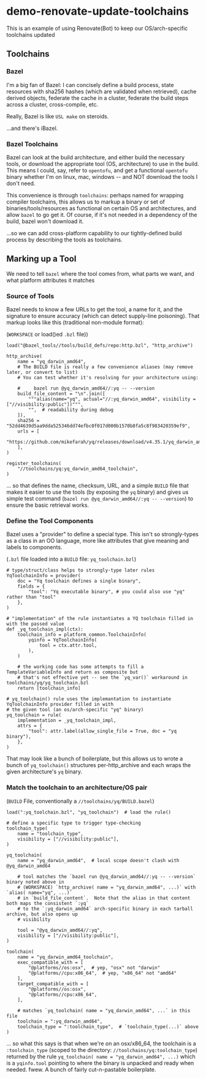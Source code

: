 # demo-renovate-update-toolchains

This is an example of using Renovate(Bot) to keep our OS/arch-specific toolchains updated

## Toolchains

### Bazel

I'm a big fan of Bazel: I can concisely define a build process, state resources with sha256 hashes
(which are validated when retrieved), cache derived objects, federate the cache in a cluster,
federate the build steps across a cluster, cross-compile, etc.

Really, Bazel is like `USL make` on steroids.

...and there's iBazel.

### Bazel Toolchains

Bazel can look at the build architecture, and either build the necessary tools, or download the
appropriate tool (OS, architecture) to use in the build.  This means I could, say, refer to
`opentofu`, and get a functional `opentofu` binary whether I'm on linux, mac, windows -- and NOT
download the tools I don't need.

This convenience is through `toolchains`: perhaps named for wrapping compiler toolchains, this
allows us to markup a binary or set of binaries/tools/resources as functional on certain OS and
architectures, and allow `bazel` to go get it.  Of course, if it's not needed in a dependency of
the build, bazel won't download it.

...so we can add cross-platform capability to our tightly-defined build process by describing the
tools as toolchains.

## Marking up a Tool

We need to tell `bazel` where the tool comes from, what parts we want, and what platform attributes
it matches

### Source of Tools

Bazel needs to know a few URLs to get the tool, a name for it, and the signature to ensure accuracy
(which can detect supply-line poisoning).  That markup looks like this (traditional non-module
format):

(`WORKSPACE` or load()ed `.bzl` file))
```
load("@bazel_tools//tools/build_defs/repo:http.bzl", "http_archive")

http_archive(
    name = "yq_darwin_amd64",
    # The BUILD file is really a few convenience aliases (may remove later, or convert to list)
    # You can test whether it's resolving for your architecture using:

    #     bazel run @yq_darwin_amd64//:yq -- --version
    build_file_content = "\n".join([
        """alias(name="yq", actual="//:yq_darwin_amd64", visibility = ["//visibility:public"])""",
        "",  # readability during debug
    ]),
    sha256 = "52dd4639d5aa9dda525346dd74efbc0f017d000b1570b8fa5c8f983420359ef9",
    urls = [
        "https://github.com/mikefarah/yq/releases/download/v4.35.1/yq_darwin_amd64.tar.gz",
    ],
)

register_toolchains(
    "//toolchains/yq:yq_darwin_amd64_toolchain",
)
```

... so that defines the name, checksum, URL, and a simple `BUILD` file that makes it easier to use
the tools (by exposing the `yq` binary) and gives us 	 simple test command
(`bazel run @yq_darwin_amd64//:yq -- --version`) to ensure the basic retrieval works.

### Define the Tool Components

Bazel uses a "provider" to define a special type.  This isn't so strongly-types as a class in an OO
language, more like attributes that give meaning and labels to components.

(`.bzl` file loaded into a `BUILD` file: `yq_toolchain.bzl`)
```
# type/struct/class helps to strongly-type later rules
YqToolchainInfo = provider(
    doc = "Yq toolchain defines a single binary",
    fields = {
        "tool": "Yq executable binary", # you could also use "yq" rather than "tool"
    },
)

# "implementation" of the rule instantiates a YQ toolchain filled in with the passed value
def _yq_toolchain_impl(ctx):
    toolchain_info = platform_common.ToolchainInfo(
        yqinfo = YqToolchainInfo(
            tool = ctx.attr.tool,
        ),
    )

    # the working code has some attempts to fill a TemplateVariableInfo and return as composite but
    # that's not effective yet -- see the `yq_var()` workaround in toolchains/yq/yq_toolchain.bzl
    return [toolchain_info]

# yq_toolchain() rule uses the implemantation to instantiate YqToolchainInfo provider filled in with
# the given tool (an os/arch-specific "yq" binary)
yq_toolchain = rule(
    implementation = _yq_toolchain_impl,
    attrs = {
        "tool": attr.label(allow_single_file = True, doc = "yq binary"),
    },
)
```

That may look like a bunch of boilerplate, but this allows us to wrote a bunch of `yq_toolchain()`
structures per-http_archive and each wraps the given architecture's `yq` binary.

### Match the toolchain to an architecture/OS pair

(`BUILD` File, conventionally a `//toolchains/yq/BUILD.bazel`)
```
load(":yq_toolchain.bzl", "yq_toolchain")  # load the rule()

# define a specific type to trigger type-checking
toolchain_type(
    name = "toolchain_type",
    visibility = ["//visibility:public"],
)

yq_toolchain(
    name = "yq_darwin_amd64",  # local scope doesn't clash with @yq_darwin_amd64

    # tool matches the `bazel run @yq_darwin_amd64//:yq -- --version` binary noted above in
    # (WORKSPACE) `http_archive( name = "yq_darwin_amd64", ...)` with `alias( name="yq", ...)`
    # in `build_file_content`.  Note that the alias in that content both maps the consistent `:yq`
    # to the `:yq_darwin_amd64` arch-specific binary in each tarball archive, but also opens up
    # visibility

    tool = "@yq_darwin_amd64//:yq",
    visibility = ["//visibility:public"],
)

toolchain(
    name = "yq_darwin_amd64_toolchain",
    exec_compatible_with = [
        "@platforms//os:osx",  # yep, "osx" not "darwin"
        "@platforms//cpu:x86_64",  # yep, "x86_64" not "amd64"
    ],
    target_compatible_with = [
        "@platforms//os:osx",
        "@platforms//cpu:x86_64",
    ],

    # matches `yq_toolchain( name = "yq_darwin_amd64", ...` in this file
    toolchain = ":yq_darwin_amd64",
    toolchain_type = ":toolchain_type",  # `toolchain_type(...)` above
)
```

... so what this says is that when we're on an osx/x86_64, the toolchain is a `:toolchain_type`
(scoped to the directory: `//toolchains/yq:toolchain_type`) returned by the rule
`yq_toolchain( name = "yq_darwin_amd64", ...)` which is a `yqinfo.tool` pointing to where the
binary is unpacked and ready when needed.  fwew.  A bunch of fairly cut-n-pastable boilerplate.


